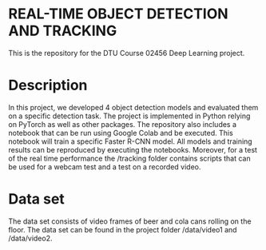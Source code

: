 # REAL-TIME OBJECT DETECTION AND TRACKING
This is the repository for the DTU Course 02456 Deep Learning project. 
# Description
In this project, we developed 4 object detection models and evaluated them on a specific detection task. The project is implemented in Python relying on PyTorch as well as other packages. The repository also includes a notebook that can be run using Google Colab and be executed. This notebook will train a specific Faster R-CNN model. All models and training results can be reproduced by executing the notebooks. Moreover, for a test of the real time performance the /tracking folder contains scripts that can be used for a webcam test and a test on a recorded video.

# Data set 
The data set consists of video frames of beer and cola cans rolling on the floor. The data set can be found in the project folder /data/video1 and /data/video2.
